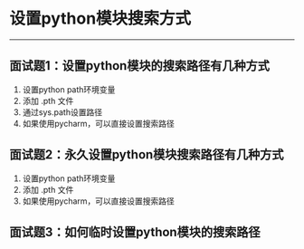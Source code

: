 # 设置python模块搜索方式

---



## 面试题1：设置python模块的搜索路径有几种方式

1. 设置python path环境变量
2. 添加 .pth 文件
3. 通过sys.path设置路径
4. 如果使用pycharm，可以直接设置搜索路径



## 面试题2：永久设置python模块搜索路径有几种方式

1. 设置python path环境变量
2. 添加 .pth 文件
3. 如果使用pycharm，可以直接设置搜索路径



## 面试题3：如何临时设置python模块的搜索路径
